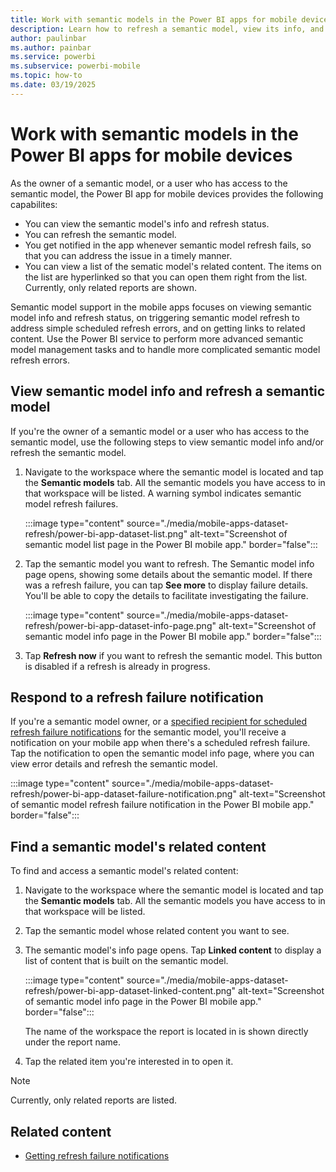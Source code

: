 ```yaml
---
title: Work with semantic models in the Power BI apps for mobile devices
description: Learn how to refresh a semantic model, view its info, and see links to its related reports in the Power BI app for iOS and Android mobile devices.
author: paulinbar
ms.author: painbar
ms.service: powerbi
ms.subservice: powerbi-mobile
ms.topic: how-to
ms.date: 03/19/2025
---
```

# Work with semantic models in the Power BI apps for mobile devices

As the owner of a semantic model, or a user who has access to the semantic model, the Power BI app for mobile devices provides the following capabilites:

* You can view the semantic model's info and refresh status.
* You can refresh the semantic model.
* You get notified in the app whenever semantic model refresh fails, so that you can address the issue in a timely manner.
* You can view a list of the sematic model's related content. The items on the list are hyperlinked so that you can open them right from the list. Currently, only related reports are shown.

Semantic model support in the mobile apps focuses on viewing semantic model info and refresh status, on triggering semantic model refresh to address simple scheduled refresh errors, and on getting links to related content. Use the Power BI service to perform more advanced semantic model management tasks and to handle more complicated semantic model refresh errors.

## View semantic model info and refresh a semantic model

If you're the owner of a semantic model or a user who has access to the semantic model, use the following steps to view semantic model info and/or refresh the semantic model.

1. Navigate to the workspace where the semantic model is located and tap the **Semantic models** tab. All the semantic models you have access to in that workspace will be listed. A warning symbol indicates semantic model refresh failures.

    :::image type="content" source="./media/mobile-apps-dataset-refresh/power-bi-app-dataset-list.png" alt-text="Screenshot of semantic model list page in the Power BI mobile app." border="false":::

1. Tap the semantic model you want to refresh. The Semantic model info page opens, showing some details about the semantic model. If there was a refresh failure, you can tap **See more** to display failure details. You'll be able to copy the details to facilitate investigating the failure.

    :::image type="content" source="./media/mobile-apps-dataset-refresh/power-bi-app-dataset-info-page.png" alt-text="Screenshot of semantic model info page in the Power BI mobile app." border="false":::

3.	Tap **Refresh now** if you want to refresh the semantic model. This button is disabled if a refresh is already in progress.

## Respond to a refresh failure notification

If you're a semantic model owner, or a [specified recipient for scheduled refresh failure notifications](../../connect-data/refresh-data.md#getting-refresh-failure-notifications) for the semantic model, you'll receive a notification on your mobile app when there's a scheduled refresh failure. Tap the notification to open the semantic model info page, where you can view error details and refresh the semantic model.

:::image type="content" source="./media/mobile-apps-dataset-refresh/power-bi-app-dataset-failure-notification.png" alt-text="Screenshot of semantic model refresh failure notification in the Power BI mobile app." border="false":::

## Find a semantic model's related content

To find and access a semantic model's related content:

1. Navigate to the workspace where the semantic model is located and tap the **Semantic models** tab. All the semantic models you have access to in that workspace will be listed.

1. Tap the semantic model whose related content you want to see.

1. The semantic model's info page opens. Tap **Linked content** to display a list of content that is built on the semantic model.

    :::image type="content" source="./media/mobile-apps-dataset-refresh/power-bi-app-dataset-linked-content.png" alt-text="Screenshot of semantic model info page in the Power BI mobile app." border="false":::

    The name of the workspace the report is located in is shown directly under the report name.

1. Tap the related item you're interested in to open it.

> [!NOTE]
> Currently, only related reports are listed.

## Related content

- [Getting refresh failure notifications](../../connect-data/refresh-data.md#getting-refresh-failure-notifications)